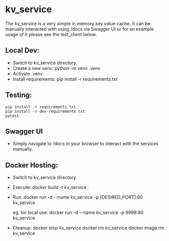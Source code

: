 # kv_service
The kv_service is a very simple in memory key value cache. It can be manually interacted with using /docs via Swagger UI or for an example usage of it please see the test_client below.

## Local Dev:
- Switch to kv_service directory.
- Create a new venv:
    python -m venv .venv
- Activate .venv
- Install requirements:
    pip install -r requirements.txt

## Testing:
    pip install -r requirements.txt
    pip install -r dev-requirements.txt
    pytest

## Swagger UI
- Simply navigate to /docs in your browser to interact with the services manually.

## Docker Hosting:
- Switch to kv_service directory.
- Execute:
    docker build -t kv_service .
- Run:
    docker run -d --name kv_service -p [DESIRED_PORT]:80 kv_service

    eg. for local use: docker run -d --name kv_service -p 9999:80 kv_service

- Cleanup:
    docker stop kv_service
    docker rm kv_service
    docker image rm kv_service
